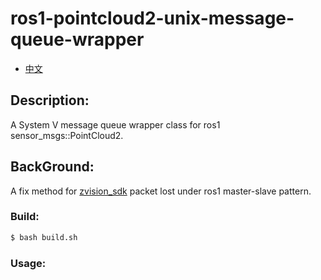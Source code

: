# ros1-pointcloud2-unix-message-queue-wrapper 

* [中文](README-zn.md)

## Description:
A System V message queue wrapper class for ros1 sensor_msgs::PointCloud2.


## BackGround:
A fix method for [zvision_sdk](https://github.com/ZVISION-lidar/zvision_sdk) packet lost under ros1 master-slave pattern.


### Build:
```sh
$ bash build.sh
```

### Usage:
```cpp
```

